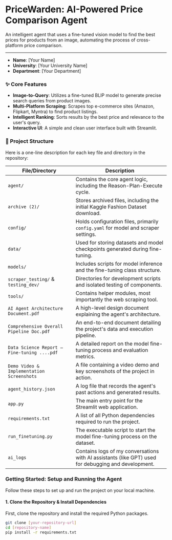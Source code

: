 # PriceWarden: AI-Powered Price Comparison Agent 

An intelligent agent that uses a fine-tuned vision model to find the best prices for products from an image, automating the process of cross-platform price comparison.

---

-   **Name**: [Your Name]
-   **University**: [Your University Name]
-   **Department**: [Your Department]

### ✨ Core Features

-   **Image-to-Query**: Utilizes a fine-tuned BLIP model to generate precise search queries from product images.
-   **Multi-Platform Scraping**: Scrapes top e-commerce sites (Amazon, Flipkart, Myntra) to find product listings.
-   **Intelligent Ranking**: Sorts results by the best price and relevance to the user's query.
-   **Interactive UI**: A simple and clean user interface built with Streamlit.

### 📂 Project Structure

Here is a one-line description for each key file and directory in the repository:

| File/Directory                                | Description                                                                       |
| --------------------------------------------- | --------------------------------------------------------------------------------- |
| `agent/`                                      | Contains the core agent logic, including the Reason-Plan-Execute cycle.           |
| `archive (2)/`                                | Stores archived files, including the initial Kaggle Fashion Dataset download.     |
| `config/`                                     | Holds configuration files, primarily `config.yaml` for model and scraper settings.|
| `data/`                                       | Used for storing datasets and model checkpoints generated during fine-tuning.     |
| `models/`                                     | Includes scripts for model inference and the fine-tuning class structure.         |
| `scraper_testing/` & `testing_dev/`           | Directories for development scripts and isolated testing of components.           |
| `tools/`                                      | Contains helper modules, most importantly the web scraping tool.                  |
| `AI Agent Architecture Document.pdf`          | A high-level design document explaining the agent's architecture.                 |
| `Comprehensive Overall Pipeline Doc.pdf`      | An end-to-end document detailing the project's data and execution pipeline.       |
| `Data Science Report – Fine-tuning ....pdf`   | A detailed report on the model fine-tuning process and evaluation metrics.        |
| `Demo Video & Implementation Screenshots`     | A file containing a video demo and key screenshots of the project in action.      |
| `agent_history.json`                          | A log file that records the agent's past actions and generated results.           |
| `app.py`                                      | The main entry point for the Streamlit web application.                           |
| `requirements.txt`                            | A list of all Python dependencies required to run the project.                    |
| `run_finetuning.py`                           | The executable script to start the model fine-tuning process on the dataset.      |
| `ai_logs`                                     | Contains logs of my conversations with AI assistants (like GPT) used for debugging and development. |

### Getting Started: Setup and Running the Agent

Follow these steps to set up and run the project on your local machine.

#### 1. Clone the Repository & Install Dependencies

First, clone the repository and install the required Python packages.

```bash
git clone [your-repository-url]
cd [repository-name]
pip install -r requirements.txt
